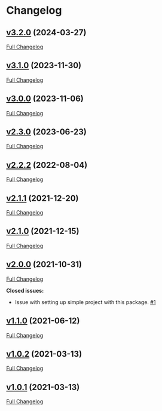 # Changelog
## [v3.2.0](https://github.com/profesia/psr15-symfony-bundle/tree/v3.2.0) (2024-03-27)

[Full Changelog](https://github.com/profesia/psr15-symfony-bundle/compare/v3.1.0...v3.2.0)

## [v3.1.0](https://github.com/profesia/psr15-symfony-bundle/tree/v3.1.0) (2023-11-30)

[Full Changelog](https://github.com/profesia/psr15-symfony-bundle/compare/v3.0.0...v3.1.0)

## [v3.0.0](https://github.com/profesia/psr15-symfony-bundle/tree/v3.0.0) (2023-11-06)

[Full Changelog](https://github.com/profesia/psr15-symfony-bundle/compare/v2.3.0...v3.0.0)

## [v2.3.0](https://github.com/profesia/psr15-symfony-bundle/tree/v2.3.0) (2023-06-23)

[Full Changelog](https://github.com/profesia/psr15-symfony-bundle/compare/v2.2.2...v2.3.0)

## [v2.2.2](https://github.com/profesia/psr15-symfony-bundle/tree/v2.1.1) (2022-08-04)

[Full Changelog](https://github.com/profesia/psr15-symfony-bundle/compare/v2.1.1...v2.2.2)


## [v2.1.1](https://github.com/profesia/psr15-symfony-bundle/tree/v2.1.1) (2021-12-20)

[Full Changelog](https://github.com/profesia/psr15-symfony-bundle/compare/v2.1.0...v2.1.1)

## [v2.1.0](https://github.com/profesia/psr15-symfony-bundle/tree/v2.1.0) (2021-12-15)

[Full Changelog](https://github.com/profesia/psr15-symfony-bundle/compare/v2.0.0...v2.1.0)

## [v2.0.0](https://github.com/profesia/psr15-symfony-bundle/tree/v2.0.0) (2021-10-31)

[Full Changelog](https://github.com/profesia/psr15-symfony-bundle/compare/v1.1.0...v2.0.0)

**Closed issues:**

- Issue with setting up simple project with this package. [\#1](https://github.com/profesia/psr15-symfony-bundle/issues/1)

## [v1.1.0](https://github.com/profesia/psr15-symfony-bundle/tree/v1.1.0) (2021-06-12)

[Full Changelog](https://github.com/profesia/psr15-symfony-bundle/compare/v1.0.2...v1.1.0)

## [v1.0.2](https://github.com/profesia/psr15-symfony-bundle/tree/v1.0.2) (2021-03-13)

[Full Changelog](https://github.com/profesia/psr15-symfony-bundle/compare/v1.0.1...v1.0.2)

## [v1.0.1](https://github.com/profesia/psr15-symfony-bundle/tree/v1.0.1) (2021-03-13)

[Full Changelog](https://github.com/profesia/psr15-symfony-bundle/compare/v1.0.0...v1.0.1)

